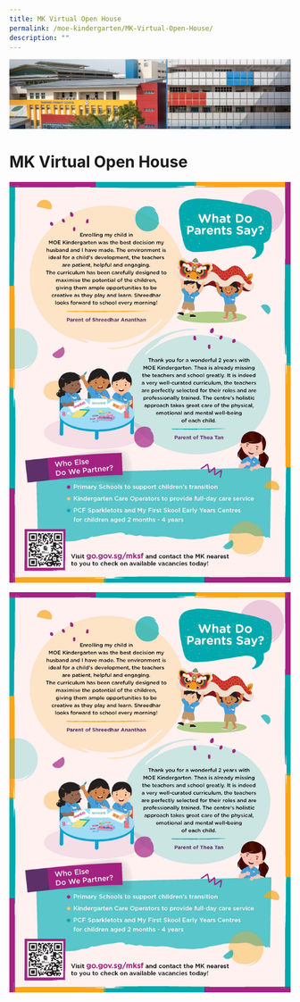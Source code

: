 ```yaml
---
title: MK Virtual Open House
permalink: /moe-kindergarten/MK-Virtual-Open-House/
description: ""
---
```

![](/images/mk%20kindergarten.jpg)

MK Virtual Open House
=====================

![](/images/2022%20MK%20OH%20A5%20flyer_Page_2.jpg)

![](/images/2022%20MK%20OH%20A5%20flyer_Page_3.jpeg)